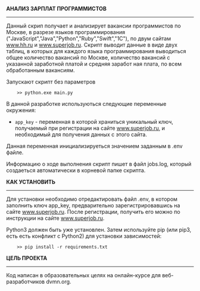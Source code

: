 ﻿**АНАЛИЗ ЗАРПЛАТ ПРОГРАММИСТОВ**
_________________________________________________________________________________________________

Данный скрип получает и анализирует вакансии программистов по Москве, в разрезе
языков программирования ("JavaScript","Java","Python","Ruby","Swift","1С"), по двум сайтам www.hh.ru и www.superjob.ru. Скрипт
выводит данные в виде двух таблиц, в которых для каждого языка программирования
выводиться общее количество вакансий по Москве, количество вакансий с указанной
заработной платой и средняя заработ ная плата, по всем обработанным вакансиям.

Запускают скрипт без параметров
```
    >> python.exe main.py
```	
В данной разработке используються следующие переменные окружения:
- `app_key` - переменная в которой храниться уникальный ключ, получаемый
при регистрации на сайте www.superjob.ru, и необходимый для получения данных
с этого сайта.
		
Данная переменная инициализируеться значением заданным в .env файле.

Информацию о ходе выполнения скрипт пишет в файл jobs.log, который создаеться
автоматически в корневой папке скрипта.

**КАК УСТАНОВИТЬ**
_________________________________________________________________________________________________


Для установки необходимо отредактировать файл .env, в котором заполнить ключ app_key, предварительно зарегистрировавшись на сайте www.superjob.ru. После 
регистрации, получить его можно по инструкции на сайте www.superjob.ru.

Python3 должен быть уже установлен. Затем используйте pip (или pip3, есть есть конфликт с Python2) для установки зависимостей:
```
    >> pip install -r requirements.txt
```

**ЦЕЛЬ ПРОЕКТА**
_________________________________________________________________________________________________


Код написан в образовательных целях на онлайн-курсе для веб-разработчиков dvmn.org.